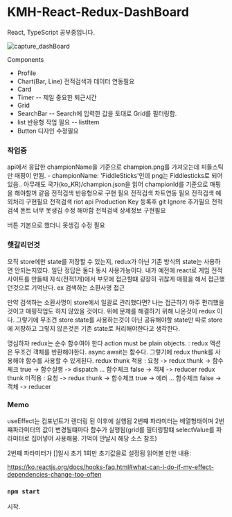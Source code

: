 # KMH-React-Redux-DashBoard

React, TypeScript 공부중입니다.

![capture_dashBoard](https://user-images.githubusercontent.com/42853144/146757125-2f6d1364-eac8-4a01-981c-fd997e6a7ada.png)


Components
 - Profile
 - Chart(Bar, Line) 전적검색과 데이터 연동필요
 - Card
 - Timer
    -- 제일 중요한 퇴근시간
 - Grid
 - SearchBar
    -- Search에 입력한 값을 토대로 Grid를 필터링함.
 - list 반응형 작업 필요
    -- listItem
 - Button 디자인 수정필요
 
### 작업중
api에서 응답한 championName을 기준으로 champion.png를 가져오는데 피들스틱만 매핑이 안됨.
    - championName: 'FiddleSticks'인데 png는 Fiddlesticks로 되어있음.. 아무래도 국가(ko_KR)/champion.json을 읽어 championId를 기준으로 매핑을 해야할꺼 같음
전적검색 반응형으로 구현 필요
전적검색 차트연동 필요
전적검색 예외처리 구현필요
전적검색 riot api Production Key 등록후 git Ignore 추가필요
전적검색 폰트 너무 못생김 수정 해야함
전적검색 상세정보 구현필요

버튼 기본으로 했더니 못생김 수정 필요

### 햇갈리던것
오직 store에만 state를 저장할 수 있는지, redux가 아닌 기존 방식의 state는 사용하면 안되는지였다.
일단 정답은 둘다 동시 사용가능이다.
내가 예전에 react로 게임 전적 사이트를 만들때 자식(전적1개)에서 부모에 접근할떄 굉장히 귀찮게 매핑을 해서 접근했던것으로 기억난다. ex 검색하는 소환사명 접근

만약 검색하는 소환사명이 store에서 일괄로 관리했다면? 나는 접근하기 아주 편리했을것이고 매핑작업도 하지 않았을 것이다. 위에 문제를 해결하기 위해 나온것이 redux 이다.
그렇기에 무조건 store state를 사용하는것이 아닌 공유해야할 state만 따로 store에 저장하고 그렇지 않은것은 기존 state로 처리해야한다고 생각한다.

 명심하자 redux는 순수 함수여야 한다
 action must be plain objects. : redux 액션은 무조건 객체를 반환해야한다. async await는 함수다. 그렇기에 redux thunk를 사용해야 함수를 사용할 수 있게된다.
 redux thunk 적용 : 요청 -> redux thunk -> 함수체크 true -> 함수실행 -> dispatch ... 함수체크 false ->  객체 -> reducer
 redux thunk 미적용 : 요청 -> redux thunk -> 함수체크 true -> 에러 ... 함수체크 false ->  객체 -> reducer

### Memo
useEffect는 컴포넌트가 렌더링 된 이후에 실행됨
2번쨰 파라미터는 배열형태이며 2번쨰파라미터의 값이 변경될떄마다 함수가 실행됨(grid를 필터링할떄 selectValue를 파라미터로 집어넣어 사용해봄. 기억이 안날시 해당 소스 참조)

2번쨰 파라미터가 []일시 초기 1회만 초기값을로 설정됨
읽어볼 만한 내용:

https://ko.reactjs.org/docs/hooks-faq.html#what-can-i-do-if-my-effect-dependencies-change-too-often

### `npm start`
시작.
